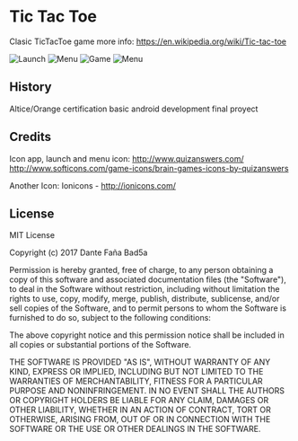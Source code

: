 # Tic Tac Toe
Clasic TicTacToe game more info: https://en.wikipedia.org/wiki/Tic-tac-toe

![Launch](/screens/1.png)
![Menu](/screens/2.png)
![Game](/screens/3.png)
![Menu](/screens/4.png)

## History
Altice/Orange certification basic android development final proyect

## Credits

Icon app, launch and menu icon: http://www.quizanswers.com/ http://www.softicons.com/game-icons/brain-games-icons-by-quizanswers

Another Icon: Ionicons - http://ionicons.com/

## License
MIT License

Copyright (c) 2017 Dante Faña Bad5a

Permission is hereby granted, free of charge, to any person obtaining a copy
of this software and associated documentation files (the "Software"), to deal
in the Software without restriction, including without limitation the rights
to use, copy, modify, merge, publish, distribute, sublicense, and/or sell
copies of the Software, and to permit persons to whom the Software is
furnished to do so, subject to the following conditions:

The above copyright notice and this permission notice shall be included in all
copies or substantial portions of the Software.

THE SOFTWARE IS PROVIDED "AS IS", WITHOUT WARRANTY OF ANY KIND, EXPRESS OR
IMPLIED, INCLUDING BUT NOT LIMITED TO THE WARRANTIES OF MERCHANTABILITY,
FITNESS FOR A PARTICULAR PURPOSE AND NONINFRINGEMENT. IN NO EVENT SHALL THE
AUTHORS OR COPYRIGHT HOLDERS BE LIABLE FOR ANY CLAIM, DAMAGES OR OTHER
LIABILITY, WHETHER IN AN ACTION OF CONTRACT, TORT OR OTHERWISE, ARISING FROM,
OUT OF OR IN CONNECTION WITH THE SOFTWARE OR THE USE OR OTHER DEALINGS IN THE
SOFTWARE.